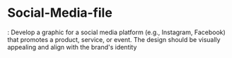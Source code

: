 # Social-Media-file
: Develop a graphic for a social media platform (e.g.,
Instagram, Facebook) that promotes a product, service, or
event. The design should be visually appealing and align with
the brand's identity
